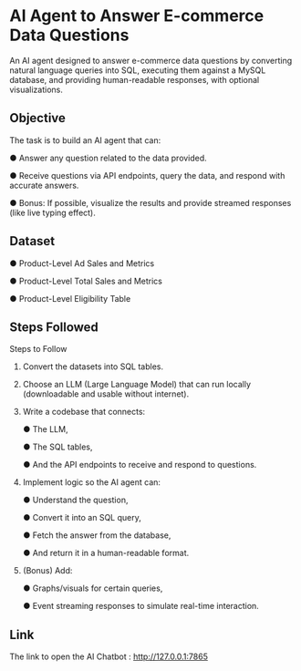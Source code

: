  # AI Agent to Answer E-commerce Data Questions
 An AI agent designed to answer e-commerce data questions by converting natural language queries into SQL, executing them against a MySQL database, and providing human-readable responses, with optional visualizations.
 ## Objective
The task is to build an AI agent that can:

●	Answer any question related to the data provided.

●	Receive questions via API endpoints, query the data, and respond with accurate answers.

●	Bonus: If possible, visualize the results and provide streamed responses (like live typing effect).

 ## Dataset
●	Product-Level Ad Sales and Metrics

●	Product-Level Total Sales and Metrics

●	Product-Level Eligibility Table

## Steps Followed
Steps to Follow
1.	Convert the datasets into SQL tables.

2.	Choose an LLM (Large Language Model) that can run locally (downloadable and usable without internet).

3.	Write a codebase that connects:

    ● The LLM,
  	
  	● The SQL tables,
  	
  	● And the API endpoints to receive and respond to questions.

5.	Implement logic so the AI agent can:

      ●	Understand the question,

      ●	Convert it into an SQL query,

      ●	Fetch the answer from the database,

      ●	And return it in a human-readable format.

5.	(Bonus) Add:

      ●	Graphs/visuals for certain queries,

      ●	Event streaming responses to simulate real-time interaction.

## Link
The link to open the AI Chatbot : http://127.0.0.1:7865
